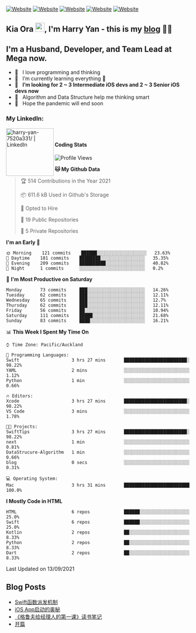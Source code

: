 [![Website](https://img.shields.io/badge/Swift-FA7343?style=for-the-badge&logo=swift&logoColor=white)](https://swift.org/blog/)
[![Website](https://img.shields.io/badge/Dart-0175C2?style=for-the-badge&logo=dart&logoColor=white)](https://dart.dev/tools/sdk)
[![Website](https://img.shields.io/badge/Kotlin-0095D5?&style=for-the-badge&logo=kotlin&logoColor=white)](https://developer.android.com/kotlin?gclid=CjwKCAjw1JeJBhB9EiwAV612yyBJK6NE-Iltekll2TQW2PnS4ijhe8gDua3nAh7o--FWFoWabiKBwxoCyfEQAvD_BwE&gclsrc=aw.ds)
[![Website](https://img.shields.io/badge/C%23-239120?style=for-the-badge&logo=c-sharp&logoColor=white)](https://docs.microsoft.com/en-us/dotnet/csharp/)
[![Website](https://img.shields.io/badge/Python-14354C?style=for-the-badge&logo=python&logoColor=white)](https://www.python.org/)

## Kia Ora <a href="https://harryyan.github.io"><img src="https://media.giphy.com/media/hvRJCLFzcasrR4ia7z/giphy.gif" width="25px"></a>,  I'm Harry Yan - this is my [blog] 👨‍💻

## I'm a Husband, Developer, and Team Lead at Mega now.

- 🔭 &nbsp; I love programming and thinking
- 🌱 &nbsp; I’m currently learning everything 🤣
- 👯 &nbsp; **I’m looking for 2 ~ 3 Intermediate iOS devs and 2 ~ 3 Senior iOS devs now**
- 👻 &nbsp; Algorithm and Data Structure help me thinking smart
- 👺 &nbsp; Hope the pandemic will end soon


### My LinkedIn:
[<img align="left" alt="harry-yan-7520a331/ | LinkedIn" width="130" src="https://img.shields.io/badge/LinkedIn-0077B5?style=for-the-badge&logo=linkedin&logoColor=white" />][linkedin]

<br />

#### Coding Stats

<!--START_SECTION:waka-->
![Profile Views](http://img.shields.io/badge/Profile%20Views-5-blue)

**🐱 My Github Data** 

> 🏆 514 Contributions in the Year 2021
 > 
> 📦 611.6 kB Used in Github's Storage 
 > 
> 💼 Opted to Hire
 > 
> 📜 19 Public Repositories 
 > 
> 🔑 5 Private Repositories  
 > 
**I'm an Early 🐤** 

```text
🌞 Morning    121 commits    ██████░░░░░░░░░░░░░░░░░░░   23.63% 
🌆 Daytime    181 commits    ████████░░░░░░░░░░░░░░░░░   35.35% 
🌃 Evening    209 commits    ██████████░░░░░░░░░░░░░░░   40.82% 
🌙 Night      1 commits      ░░░░░░░░░░░░░░░░░░░░░░░░░   0.2%

```
📅 **I'm Most Productive on Saturday** 

```text
Monday       73 commits     ███░░░░░░░░░░░░░░░░░░░░░░   14.26% 
Tuesday      62 commits     ███░░░░░░░░░░░░░░░░░░░░░░   12.11% 
Wednesday    65 commits     ███░░░░░░░░░░░░░░░░░░░░░░   12.7% 
Thursday     62 commits     ███░░░░░░░░░░░░░░░░░░░░░░   12.11% 
Friday       56 commits     ██░░░░░░░░░░░░░░░░░░░░░░░   10.94% 
Saturday     111 commits    █████░░░░░░░░░░░░░░░░░░░░   21.68% 
Sunday       83 commits     ████░░░░░░░░░░░░░░░░░░░░░   16.21%

```


📊 **This Week I Spent My Time On** 

```text
⌚︎ Time Zone: Pacific/Auckland

💬 Programming Languages: 
Swift                    3 hrs 27 mins       ████████████████████████░   98.22% 
YAML                     2 mins              ░░░░░░░░░░░░░░░░░░░░░░░░░   1.12% 
Python                   1 min               ░░░░░░░░░░░░░░░░░░░░░░░░░   0.66%

🔥 Editors: 
Xcode                    3 hrs 27 mins       ████████████████████████░   98.22% 
VS Code                  3 mins              ░░░░░░░░░░░░░░░░░░░░░░░░░   1.78%

🐱‍💻 Projects: 
SwiftTips                3 hrs 27 mins       ████████████████████████░   98.22% 
next                     1 min               ░░░░░░░░░░░░░░░░░░░░░░░░░   0.81% 
DataStrucure-Algorithm   1 min               ░░░░░░░░░░░░░░░░░░░░░░░░░   0.66% 
blog                     0 secs              ░░░░░░░░░░░░░░░░░░░░░░░░░   0.31%

💻 Operating System: 
Mac                      3 hrs 31 mins       █████████████████████████   100.0%

```

**I Mostly Code in HTML** 

```text
HTML                     6 repos             ██████░░░░░░░░░░░░░░░░░░░   25.0% 
Swift                    6 repos             ██████░░░░░░░░░░░░░░░░░░░   25.0% 
Kotlin                   2 repos             ██░░░░░░░░░░░░░░░░░░░░░░░   8.33% 
Python                   2 repos             ██░░░░░░░░░░░░░░░░░░░░░░░   8.33% 
Dart                     2 repos             ██░░░░░░░░░░░░░░░░░░░░░░░   8.33%

```



 Last Updated on 13/09/2021
<!--END_SECTION:waka-->

## Blog Posts

<!-- BLOG-POST-LIST:START -->
- [Swift函数派发机制](https://harryyan.github.io/2021/08/27/Swift%E5%87%BD%E6%95%B0%E6%B4%BE%E5%8F%91%E6%9C%BA%E5%88%B6/)
- [iOS App启动的奥秘](https://harryyan.github.io/2021/04/20/iOS%20App%E5%90%AF%E5%8A%A8%E7%9A%84%E5%A5%A5%E7%A7%98/)
- [《格鲁夫给经理人的第一课》读书笔记](https://harryyan.github.io/2020/07/23/%E6%A0%BC%E9%B2%81%E5%A4%AB%E7%BB%99%E7%BB%8F%E7%90%86%E4%BA%BA%E7%9A%84%E7%AC%AC%E4%B8%80%E8%AF%BE%E8%AF%BB%E4%B9%A6%E7%AC%94%E8%AE%B0/)
- [开篇](https://harryyan.github.io/2019/04/19/%E5%BC%80%E7%AF%87%E5%AF%84%E8%AF%AD/)
<!-- BLOG-POST-LIST:END -->

[blog]: https://harryyan.github.io/
[linkedin]: https://linkedin.com/in/harry-yan-7520a331